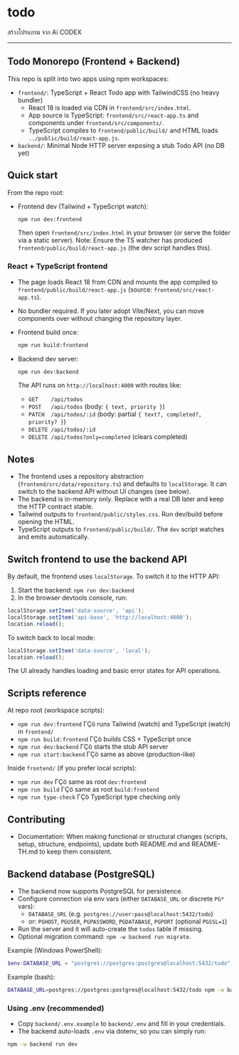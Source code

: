﻿# todo
สร้างโปรแกรม จาก Ai CODEX

---

## Todo Monorepo (Frontend + Backend)

This repo is split into two apps using npm workspaces:

- `frontend/`: TypeScript + React Todo app with TailwindCSS (no heavy bundler)
  - React 18 is loaded via CDN in `frontend/src/index.html`.
  - App source is TypeScript: `frontend/src/react-app.ts` and components under `frontend/src/components/`.
  - TypeScript compiles to `frontend/public/build/` and HTML loads `../public/build/react-app.js`.
- `backend/`: Minimal Node HTTP server exposing a stub Todo API (no DB yet)

## Quick start

From the repo root:

- Frontend dev (Tailwind + TypeScript watch):

  ```bash
  npm run dev:frontend
  ```

  Then open `frontend/src/index.html` in your browser (or serve the folder via a static server).
  Note: Ensure the TS watcher has produced `frontend/public/build/react-app.js` (the dev script handles this).

### React + TypeScript frontend

- The page loads React 18 from CDN and mounts the app compiled to `frontend/public/build/react-app.js` (source: `frontend/src/react-app.ts`).
- No bundler required. If you later adopt Vite/Next, you can move components over without changing the repository layer.

- Frontend build once:

  ```bash
  npm run build:frontend
  ```

- Backend dev server:

  ```bash
  npm run dev:backend
  ```

  The API runs on `http://localhost:4000` with routes like:

  - `GET    /api/todos`
  - `POST   /api/todos`        (body: `{ text, priority }`)
  - `PATCH  /api/todos/:id`    (body: partial `{ text?, completed?, priority? }`)
  - `DELETE /api/todos/:id`
  - `DELETE /api/todos?only=completed` (clears completed)

## Notes

- The frontend uses a repository abstraction (`frontend/src/data/repository.ts`) and defaults to `localStorage`. It can switch to the backend API without UI changes (see below).
- The backend is in-memory only. Replace with a real DB later and keep the HTTP contract stable.
- Tailwind outputs to `frontend/public/styles.css`. Run dev/build before opening the HTML.
 - TypeScript outputs to `frontend/public/build/`. The `dev` script watches and emits automatically.

## Switch frontend to use the backend API

By default, the frontend uses `localStorage`. To switch it to the HTTP API:

1) Start the backend: `npm run dev:backend`
2) In the browser devtools console, run:

```js
localStorage.setItem('data-source', 'api');
localStorage.setItem('api-base', 'http://localhost:4000');
location.reload();
```

To switch back to local mode:

```js
localStorage.setItem('data-source', 'local');
location.reload();
```

The UI already handles loading and basic error states for API operations.

## Scripts reference

At repo root (workspace scripts):

- `npm run dev:frontend` ΓÇö runs Tailwind (watch) and TypeScript (watch) in `frontend/`
- `npm run build:frontend` ΓÇö builds CSS + TypeScript once
- `npm run dev:backend` ΓÇö starts the stub API server
- `npm run start:backend` ΓÇö same as above (production-like)

Inside `frontend/` (if you prefer local scripts):

- `npm run dev` ΓÇö same as root `dev:frontend`
- `npm run build` ΓÇö same as root `build:frontend`
- `npm run type-check` ΓÇö TypeScript type checking only


## Contributing

- Documentation: When making functional or structural changes (scripts, setup, structure, endpoints), update both README.md and README-TH.md to keep them consistent.
## Backend database (PostgreSQL)

- The backend now supports PostgreSQL for persistence.
- Configure connection via env vars (either `DATABASE_URL` or discrete `PG*` vars):
  - `DATABASE_URL` (e.g. `postgres://user:pass@localhost:5432/todo`)
  - or: `PGHOST`, `PGUSER`, `PGPASSWORD`, `PGDATABASE`, `PGPORT` (optional `PGSSL=1`)
- Run the server and it will auto-create the `todos` table if missing.
- Optional migration command: `npm -w backend run migrate`.

Example (Windows PowerShell):

```powershell
$env:DATABASE_URL = "postgres://postgres:postgres@localhost:5432/todo"; npm -w backend run dev
```

Example (bash):

```bash
DATABASE_URL=postgres://postgres:postgres@localhost:5432/todo npm -w backend run dev
```

### Using .env (recommended)

- Copy `backend/.env.example` to `backend/.env` and fill in your credentials.
- The backend auto-loads `.env` via dotenv, so you can simply run:

```bash
npm -w backend run dev
```


